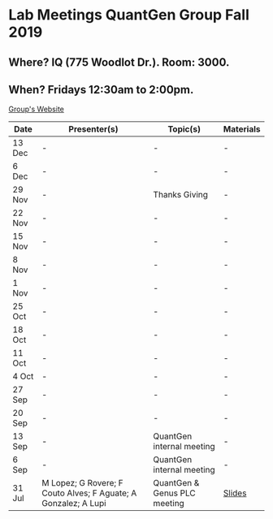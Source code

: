 # Lab Meetings QuantGen Group Fall 2019

## Where? IQ (775 Woodlot Dr.). Room: 3000.
## When? Fridays 12:30am to 2:00pm.

[Group's Website](http://quantgen.github.io/)

| Date           | Presenter(s)     |  Topic(s)        |  Materials    |
| -------------  | ------------- | ------------- | ------------- |
|13 Dec | - | - | - |
|6 Dec | - | - | - |
|29 Nov | - | Thanks Giving | - |
|22 Nov | - | - | - |
|15 Nov | - | - | - |
|8 Nov | - | - | - |
|1 Nov | - | - | - |
|25 Oct | - | - | - |
|18 Oct | - | - | - |
|11 Oct | - | - | - |
|4 Oct | - | - | - |
|27 Sep | - | - | - |
|20 Sep | - | - | - |
|13 Sep | - |QuantGen internal meeting| - |
|6 Sep | - |QuantGen internal meeting| - |
|31 Jul |M Lopez; G Rovere; F Couto Alves; F Aguate; A Gonzalez; A Lupi|QuantGen & Genus PLC meeting|[Slides](https://www.dropbox.com/s/3mkrtesf4kkdil7/FinalPres.pptx?dl=0) |
